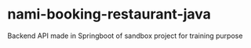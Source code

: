 # nami-booking-restaurant-java
Backend API made in Springboot of sandbox project for training purpose
